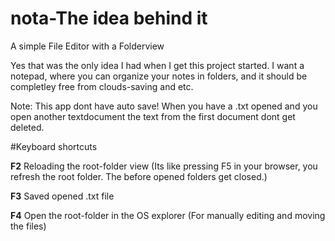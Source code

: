# nota-The idea behind it
A simple File Editor with a Folderview

Yes that was the only idea I had when I get this project started.
I want a notepad, where you can organize your notes in folders, and it should be completley free from clouds-saving and etc.

Note:
This app dont have auto save! When you have a .txt opened and you open another textdocument the text from the
first document dont get deleted.

#Keyboard shortcuts

**F2** Reloading the root-folder view (Its like pressing F5 in your browser, you refresh the root folder. The before opened folders get closed.)

**F3** Saved opened .txt file

**F4** Open the root-folder in the OS explorer (For manually editing and moving the files)
